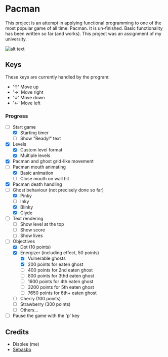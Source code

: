 # Pacman
This project is an attempt in applying functional programming to one of the most popular game of all time: Pacman.
It is un-finished. Basic functionality has been written so far (and works). This project was an assignment of my university.

![alt text](https://i.imgur.com/74Nx1xA.png, "Pacman ingame")

## Keys
These keys are currently handled by the program:
- '↑' Move up
- '→' Move right
- '↓' Move down
- '←' Move left

### Progress
- [ ] Start game
    - [x] Starting timer
    - [ ] Show "Ready!" text
- [x] Levels
    - [x] Custom level format
    - [x] Multiple levels
- [x] Pacman and ghost grid-like movement
- [ ] Pacman mouth animating
    - [x] Basic animation
    - [ ] Close mouth on wall hit
- [x] Pacman death handling
- [ ] Ghost behaviour (not precisely done so far)
    - [x] Pinky
    - [ ] Inky
    - [x] Blinky
    - [x] Clyde
- [ ] Text rendering
    - [ ] Show level at the top
    - [ ] Show score
    - [ ] Show lives
- [ ] Objectives
    - [x] Dot (10 points)
    - [x] Energizer (including effect, 50 points)
        - [x] Vulnerable ghosts
        - [x] 200 points for eaten ghost
        - [ ] 400 points for 2nd eaten ghost
        - [ ] 800 points for 3thd eaten ghost
        - [ ] 1600 points for 4th eaten ghost
        - [ ] 3200 points for 5th eaten ghost
        - [ ] 7650 points for 6th+ eaten ghost
    - [ ] Cherry (100 points)
    - [ ] Strawberry (300 points)
    - [ ] Others...
- [ ] Pause the game with the 'p' key

## Credits
- Displee (me)
- [Sebasbo](https://github.com/Sebasbo)